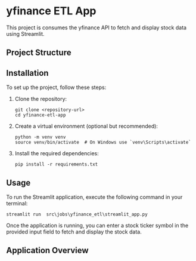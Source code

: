 # yfinance ETL App

This project is consumes the yfinance API to fetch and display stock data using Streamlit. 

## Project Structure


## Installation

To set up the project, follow these steps:

1. Clone the repository:
   ```
   git clone <repository-url>
   cd yfinance-etl-app
   ```

2. Create a virtual environment (optional but recommended):
   ```
   python -m venv venv
   source venv/bin/activate  # On Windows use `venv\Scripts\activate`
   ```

3. Install the required dependencies:
   ```
   pip install -r requirements.txt
   ```

## Usage

To run the Streamlit application, execute the following command in your terminal:

```
streamlit run  src\jobs\yfinance_etl\streamlit_app.py 
```

Once the application is running, you can enter a stock ticker symbol in the provided input field to fetch and display the stock data.

## Application Overview


